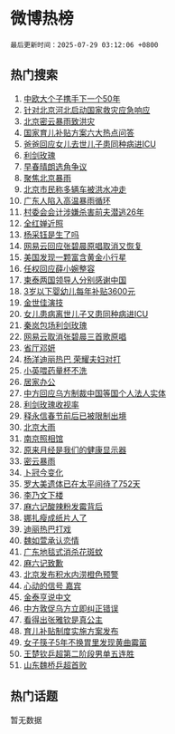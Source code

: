 # 微博热榜

`最后更新时间：2025-07-29 03:12:06 +0800`

## 热门搜索

1. [中欧大个子携手下一个50年](https://m.weibo.cn/search?containerid=100103type%3D1%26t%3D10%26q%3D%23%E4%B8%AD%E6%AC%A7%E5%A4%A7%E4%B8%AA%E5%AD%90%E6%90%BA%E6%89%8B%E4%B8%8B%E4%B8%80%E4%B8%AA50%E5%B9%B4%23&stream_entry_id=51&isnewpage=1&extparam=seat%3D1%26stream_entry_id%3D51%26c_type%3D51%26pos%3D0%26cate%3D10103%26q%3D%2523%25E4%25B8%25AD%25E6%25AC%25A7%25E5%25A4%25A7%25E4%25B8%25AA%25E5%25AD%2590%25E6%2590%25BA%25E6%2589%258B%25E4%25B8%258B%25E4%25B8%2580%25E4%25B8%25AA50%25E5%25B9%25B4%2523%26filter_type%3Drealtimehot%26dgr%3D0%26display_time%3D1753729925%26pre_seqid%3D1753729925423088104738)
1. [针对北京河北启动国家救灾应急响应](https://m.weibo.cn/search?containerid=100103type%3D1%26t%3D10%26q%3D%23%E9%92%88%E5%AF%B9%E5%8C%97%E4%BA%AC%E6%B2%B3%E5%8C%97%E5%90%AF%E5%8A%A8%E5%9B%BD%E5%AE%B6%E6%95%91%E7%81%BE%E5%BA%94%E6%80%A5%E5%93%8D%E5%BA%94%23&stream_entry_id=31&isnewpage=1&extparam=seat%3D1%26stream_entry_id%3D31%26lcate%3D5001%26flag%3D0%26q%3D%2523%25E9%2592%2588%25E5%25AF%25B9%25E5%258C%2597%25E4%25BA%25AC%25E6%25B2%25B3%25E5%258C%2597%25E5%2590%25AF%25E5%258A%25A8%25E5%259B%25BD%25E5%25AE%25B6%25E6%2595%2591%25E7%2581%25BE%25E5%25BA%2594%25E6%2580%25A5%25E5%2593%258D%25E5%25BA%2594%2523%26filter_type%3Drealtimehot%26c_type%3D31%26pos%3D0%26cate%3D5001%26dgr%3D0%26realpos%3D1%26band_rank%3D1%26display_time%3D1753729925%26pre_seqid%3D1753729925423088104738)
1. [北京密云暴雨致洪灾](https://m.weibo.cn/search?containerid=100103type%3D1%26t%3D10%26q%3D%23%E5%8C%97%E4%BA%AC%E5%AF%86%E4%BA%91%E6%9A%B4%E9%9B%A8%E8%87%B4%E6%B4%AA%E7%81%BE%23&stream_entry_id=31&isnewpage=1&extparam=seat%3D1%26stream_entry_id%3D31%26lcate%3D5001%26flag%3D0%26q%3D%2523%25E5%258C%2597%25E4%25BA%25AC%25E5%25AF%2586%25E4%25BA%2591%25E6%259A%25B4%25E9%259B%25A8%25E8%2587%25B4%25E6%25B4%25AA%25E7%2581%25BE%2523%26filter_type%3Drealtimehot%26c_type%3D31%26pos%3D1%26cate%3D5001%26dgr%3D0%26realpos%3D2%26band_rank%3D2%26display_time%3D1753729925%26pre_seqid%3D1753729925423088104738)
1. [国家育儿补贴方案六大热点问答](https://m.weibo.cn/search?containerid=100103type%3D1%26t%3D10%26q%3D%23%E5%9B%BD%E5%AE%B6%E8%82%B2%E5%84%BF%E8%A1%A5%E8%B4%B4%E6%96%B9%E6%A1%88%E5%85%AD%E5%A4%A7%E7%83%AD%E7%82%B9%E9%97%AE%E7%AD%94%23&stream_entry_id=31&isnewpage=1&extparam=seat%3D1%26stream_entry_id%3D31%26lcate%3D5001%26flag%3D0%26q%3D%2523%25E5%259B%25BD%25E5%25AE%25B6%25E8%2582%25B2%25E5%2584%25BF%25E8%25A1%25A5%25E8%25B4%25B4%25E6%2596%25B9%25E6%25A1%2588%25E5%2585%25AD%25E5%25A4%25A7%25E7%2583%25AD%25E7%2582%25B9%25E9%2597%25AE%25E7%25AD%2594%2523%26filter_type%3Drealtimehot%26c_type%3D31%26pos%3D2%26cate%3D5001%26dgr%3D0%26realpos%3D3%26band_rank%3D3%26display_time%3D1753729925%26pre_seqid%3D1753729925423088104738)
1. [爸爸回应女儿去世儿子患同种病进ICU](https://m.weibo.cn/search?containerid=100103type%3D1%26t%3D10%26q%3D%23%E7%88%B8%E7%88%B8%E5%9B%9E%E5%BA%94%E5%A5%B3%E5%84%BF%E5%8E%BB%E4%B8%96%E5%84%BF%E5%AD%90%E6%82%A3%E5%90%8C%E7%A7%8D%E7%97%85%E8%BF%9BICU%23&stream_entry_id=31&isnewpage=1&extparam=seat%3D1%26stream_entry_id%3D31%26lcate%3D5001%26flag%3D1%26q%3D%2523%25E7%2588%25B8%25E7%2588%25B8%25E5%259B%259E%25E5%25BA%2594%25E5%25A5%25B3%25E5%2584%25BF%25E5%258E%25BB%25E4%25B8%2596%25E5%2584%25BF%25E5%25AD%2590%25E6%2582%25A3%25E5%2590%258C%25E7%25A7%258D%25E7%2597%2585%25E8%25BF%259BICU%2523%26filter_type%3Drealtimehot%26c_type%3D31%26pos%3D3%26cate%3D5001%26dgr%3D0%26realpos%3D4%26band_rank%3D4%26display_time%3D1753729925%26pre_seqid%3D1753729925423088104738)
1. [利剑玫瑰](https://m.weibo.cn/search?containerid=100103type%3D1%26t%3D10%26q%3D%E5%88%A9%E5%89%91%E7%8E%AB%E7%91%B0&stream_entry_id=31&isnewpage=1&extparam=seat%3D1%26stream_entry_id%3D31%26lcate%3D5001%26flag%3D16%26q%3D%25E5%2588%25A9%25E5%2589%2591%25E7%258E%25AB%25E7%2591%25B0%26filter_type%3Drealtimehot%26c_type%3D31%26pos%3D4%26cate%3D5001%26dgr%3D0%26realpos%3D5%26band_rank%3D5%26display_time%3D1753729925%26pre_seqid%3D1753729925423088104738)
1. [早春晴朗选角争议](https://m.weibo.cn/search?containerid=100103type%3D1%26t%3D10%26q%3D%E6%97%A9%E6%98%A5%E6%99%B4%E6%9C%97%E9%80%89%E8%A7%92%E4%BA%89%E8%AE%AE&stream_entry_id=31&isnewpage=1&extparam=seat%3D1%26stream_entry_id%3D31%26lcate%3D5001%26flag%3D0%26q%3D%25E6%2597%25A9%25E6%2598%25A5%25E6%2599%25B4%25E6%259C%2597%25E9%2580%2589%25E8%25A7%2592%25E4%25BA%2589%25E8%25AE%25AE%26filter_type%3Drealtimehot%26c_type%3D31%26pos%3D5%26cate%3D5001%26dgr%3D0%26realpos%3D6%26band_rank%3D6%26display_time%3D1753729925%26pre_seqid%3D1753729925423088104738)
1. [聚焦北京暴雨](https://m.weibo.cn/search?containerid=100103type%3D1%26t%3D10%26q%3D%23%E8%81%9A%E7%84%A6%E5%8C%97%E4%BA%AC%E6%9A%B4%E9%9B%A8%23&stream_entry_id=31&isnewpage=1&extparam=seat%3D1%26stream_entry_id%3D31%26lcate%3D5001%26flag%3D0%26q%3D%2523%25E8%2581%259A%25E7%2584%25A6%25E5%258C%2597%25E4%25BA%25AC%25E6%259A%25B4%25E9%259B%25A8%2523%26filter_type%3Drealtimehot%26c_type%3D31%26pos%3D6%26cate%3D5001%26dgr%3D0%26realpos%3D7%26band_rank%3D7%26display_time%3D1753729925%26pre_seqid%3D1753729925423088104738)
1. [北京市民称多辆车被洪水冲走](https://m.weibo.cn/search?containerid=100103type%3D1%26t%3D10%26q%3D%23%E5%8C%97%E4%BA%AC%E5%B8%82%E6%B0%91%E7%A7%B0%E5%A4%9A%E8%BE%86%E8%BD%A6%E8%A2%AB%E6%B4%AA%E6%B0%B4%E5%86%B2%E8%B5%B0%23&stream_entry_id=31&isnewpage=1&extparam=seat%3D1%26stream_entry_id%3D31%26lcate%3D5001%26flag%3D0%26q%3D%2523%25E5%258C%2597%25E4%25BA%25AC%25E5%25B8%2582%25E6%25B0%2591%25E7%25A7%25B0%25E5%25A4%259A%25E8%25BE%2586%25E8%25BD%25A6%25E8%25A2%25AB%25E6%25B4%25AA%25E6%25B0%25B4%25E5%2586%25B2%25E8%25B5%25B0%2523%26filter_type%3Drealtimehot%26c_type%3D31%26pos%3D7%26cate%3D5001%26dgr%3D0%26realpos%3D8%26band_rank%3D8%26display_time%3D1753729925%26pre_seqid%3D1753729925423088104738)
1. [广东人陷入高温暴雨循环](https://m.weibo.cn/search?containerid=100103type%3D1%26t%3D10%26q%3D%23%E5%B9%BF%E4%B8%9C%E4%BA%BA%E9%99%B7%E5%85%A5%E9%AB%98%E6%B8%A9%E6%9A%B4%E9%9B%A8%E5%BE%AA%E7%8E%AF%23&stream_entry_id=31&isnewpage=1&extparam=seat%3D1%26stream_entry_id%3D31%26lcate%3D5001%26flag%3D0%26q%3D%2523%25E5%25B9%25BF%25E4%25B8%259C%25E4%25BA%25BA%25E9%2599%25B7%25E5%2585%25A5%25E9%25AB%2598%25E6%25B8%25A9%25E6%259A%25B4%25E9%259B%25A8%25E5%25BE%25AA%25E7%258E%25AF%2523%26filter_type%3Drealtimehot%26c_type%3D31%26pos%3D8%26cate%3D5001%26dgr%3D0%26realpos%3D9%26band_rank%3D9%26display_time%3D1753729925%26pre_seqid%3D1753729925423088104738)
1. [村委会会计涉嫌杀害前夫潜逃26年](https://m.weibo.cn/search?containerid=100103type%3D1%26t%3D10%26q%3D%23%E6%9D%91%E5%A7%94%E4%BC%9A%E4%BC%9A%E8%AE%A1%E6%B6%89%E5%AB%8C%E6%9D%80%E5%AE%B3%E5%89%8D%E5%A4%AB%E6%BD%9C%E9%80%8326%E5%B9%B4%23&stream_entry_id=31&isnewpage=1&extparam=seat%3D1%26stream_entry_id%3D31%26lcate%3D5001%26flag%3D1%26q%3D%2523%25E6%259D%2591%25E5%25A7%2594%25E4%25BC%259A%25E4%25BC%259A%25E8%25AE%25A1%25E6%25B6%2589%25E5%25AB%258C%25E6%259D%2580%25E5%25AE%25B3%25E5%2589%258D%25E5%25A4%25AB%25E6%25BD%259C%25E9%2580%258326%25E5%25B9%25B4%2523%26filter_type%3Drealtimehot%26c_type%3D31%26pos%3D9%26cate%3D5001%26dgr%3D0%26realpos%3D10%26band_rank%3D10%26display_time%3D1753729925%26pre_seqid%3D1753729925423088104738)
1. [全红婵近照](https://m.weibo.cn/search?containerid=100103type%3D1%26t%3D10%26q%3D%23%E5%85%A8%E7%BA%A2%E5%A9%B5%E8%BF%91%E7%85%A7%23&stream_entry_id=31&isnewpage=1&extparam=seat%3D1%26stream_entry_id%3D31%26lcate%3D5001%26flag%3D2%26q%3D%2523%25E5%2585%25A8%25E7%25BA%25A2%25E5%25A9%25B5%25E8%25BF%2591%25E7%2585%25A7%2523%26filter_type%3Drealtimehot%26c_type%3D31%26pos%3D10%26cate%3D5001%26dgr%3D0%26realpos%3D11%26band_rank%3D11%26display_time%3D1753729925%26pre_seqid%3D1753729925423088104738)
1. [杨采钰是生了吗](https://m.weibo.cn/search?containerid=100103type%3D1%26t%3D10%26q%3D%E6%9D%A8%E9%87%87%E9%92%B0%E6%98%AF%E7%94%9F%E4%BA%86%E5%90%97&stream_entry_id=31&isnewpage=1&extparam=seat%3D1%26stream_entry_id%3D31%26lcate%3D5001%26flag%3D2%26q%3D%25E6%259D%25A8%25E9%2587%2587%25E9%2592%25B0%25E6%2598%25AF%25E7%2594%259F%25E4%25BA%2586%25E5%2590%2597%26filter_type%3Drealtimehot%26c_type%3D31%26pos%3D11%26cate%3D5001%26dgr%3D0%26realpos%3D12%26band_rank%3D12%26display_time%3D1753729925%26pre_seqid%3D1753729925423088104738)
1. [网易云回应张碧晨原唱取消又恢复](https://m.weibo.cn/search?containerid=100103type%3D1%26t%3D10%26q%3D%23%E7%BD%91%E6%98%93%E4%BA%91%E5%9B%9E%E5%BA%94%E5%BC%A0%E7%A2%A7%E6%99%A8%E5%8E%9F%E5%94%B1%E5%8F%96%E6%B6%88%E5%8F%88%E6%81%A2%E5%A4%8D%23&stream_entry_id=31&isnewpage=1&extparam=seat%3D1%26stream_entry_id%3D31%26lcate%3D5001%26flag%3D2%26q%3D%2523%25E7%25BD%2591%25E6%2598%2593%25E4%25BA%2591%25E5%259B%259E%25E5%25BA%2594%25E5%25BC%25A0%25E7%25A2%25A7%25E6%2599%25A8%25E5%258E%259F%25E5%2594%25B1%25E5%258F%2596%25E6%25B6%2588%25E5%258F%2588%25E6%2581%25A2%25E5%25A4%258D%2523%26filter_type%3Drealtimehot%26c_type%3D31%26pos%3D12%26cate%3D5001%26dgr%3D0%26realpos%3D13%26band_rank%3D13%26display_time%3D1753729925%26pre_seqid%3D1753729925423088104738)
1. [美国发现一颗富含黄金小行星](https://m.weibo.cn/search?containerid=100103type%3D1%26t%3D10%26q%3D%23%E7%BE%8E%E5%9B%BD%E5%8F%91%E7%8E%B0%E4%B8%80%E9%A2%97%E5%AF%8C%E5%90%AB%E9%BB%84%E9%87%91%E5%B0%8F%E8%A1%8C%E6%98%9F%23&stream_entry_id=31&isnewpage=1&extparam=seat%3D1%26stream_entry_id%3D31%26lcate%3D5001%26flag%3D0%26q%3D%2523%25E7%25BE%258E%25E5%259B%25BD%25E5%258F%2591%25E7%258E%25B0%25E4%25B8%2580%25E9%25A2%2597%25E5%25AF%258C%25E5%2590%25AB%25E9%25BB%2584%25E9%2587%2591%25E5%25B0%258F%25E8%25A1%258C%25E6%2598%259F%2523%26filter_type%3Drealtimehot%26c_type%3D31%26pos%3D13%26cate%3D5001%26dgr%3D0%26realpos%3D14%26band_rank%3D14%26display_time%3D1753729925%26pre_seqid%3D1753729925423088104738)
1. [任权回应薛小婉整容](https://m.weibo.cn/search?containerid=100103type%3D1%26t%3D10%26q%3D%23%E4%BB%BB%E6%9D%83%E5%9B%9E%E5%BA%94%E8%96%9B%E5%B0%8F%E5%A9%89%E6%95%B4%E5%AE%B9%23&stream_entry_id=31&isnewpage=1&extparam=seat%3D1%26stream_entry_id%3D31%26lcate%3D5001%26flag%3D2%26q%3D%2523%25E4%25BB%25BB%25E6%259D%2583%25E5%259B%259E%25E5%25BA%2594%25E8%2596%259B%25E5%25B0%258F%25E5%25A9%2589%25E6%2595%25B4%25E5%25AE%25B9%2523%26filter_type%3Drealtimehot%26c_type%3D31%26pos%3D14%26cate%3D5001%26dgr%3D0%26realpos%3D15%26band_rank%3D15%26display_time%3D1753729925%26pre_seqid%3D1753729925423088104738)
1. [柬泰两国领导人分别感谢中国](https://m.weibo.cn/search?containerid=100103type%3D1%26t%3D10%26q%3D%23%E6%9F%AC%E6%B3%B0%E4%B8%A4%E5%9B%BD%E9%A2%86%E5%AF%BC%E4%BA%BA%E5%88%86%E5%88%AB%E6%84%9F%E8%B0%A2%E4%B8%AD%E5%9B%BD%23&stream_entry_id=31&isnewpage=1&extparam=seat%3D1%26stream_entry_id%3D31%26lcate%3D5001%26flag%3D0%26q%3D%2523%25E6%259F%25AC%25E6%25B3%25B0%25E4%25B8%25A4%25E5%259B%25BD%25E9%25A2%2586%25E5%25AF%25BC%25E4%25BA%25BA%25E5%2588%2586%25E5%2588%25AB%25E6%2584%259F%25E8%25B0%25A2%25E4%25B8%25AD%25E5%259B%25BD%2523%26filter_type%3Drealtimehot%26c_type%3D31%26pos%3D15%26cate%3D5001%26dgr%3D0%26realpos%3D16%26band_rank%3D16%26display_time%3D1753729925%26pre_seqid%3D1753729925423088104738)
1. [3岁以下婴幼儿每年补贴3600元](https://m.weibo.cn/search?containerid=100103type%3D1%26t%3D10%26q%3D%233%E5%B2%81%E4%BB%A5%E4%B8%8B%E5%A9%B4%E5%B9%BC%E5%84%BF%E6%AF%8F%E5%B9%B4%E8%A1%A5%E8%B4%B43600%E5%85%83%23&stream_entry_id=31&isnewpage=1&extparam=seat%3D1%26stream_entry_id%3D31%26lcate%3D5001%26flag%3D0%26q%3D%25233%25E5%25B2%2581%25E4%25BB%25A5%25E4%25B8%258B%25E5%25A9%25B4%25E5%25B9%25BC%25E5%2584%25BF%25E6%25AF%258F%25E5%25B9%25B4%25E8%25A1%25A5%25E8%25B4%25B43600%25E5%2585%2583%2523%26filter_type%3Drealtimehot%26c_type%3D31%26pos%3D16%26cate%3D5001%26dgr%3D0%26realpos%3D17%26band_rank%3D17%26display_time%3D1753729925%26pre_seqid%3D1753729925423088104738)
1. [金世佳演技](https://m.weibo.cn/search?containerid=100103type%3D1%26t%3D10%26q%3D%23%E9%87%91%E4%B8%96%E4%BD%B3%E6%BC%94%E6%8A%80%23&stream_entry_id=31&isnewpage=1&extparam=seat%3D1%26stream_entry_id%3D31%26lcate%3D5001%26flag%3D0%26q%3D%2523%25E9%2587%2591%25E4%25B8%2596%25E4%25BD%25B3%25E6%25BC%2594%25E6%258A%2580%2523%26filter_type%3Drealtimehot%26c_type%3D31%26pos%3D17%26cate%3D5001%26dgr%3D0%26realpos%3D18%26band_rank%3D18%26display_time%3D1753729925%26pre_seqid%3D1753729925423088104738)
1. [女儿患病离世儿子又患同种病进ICU](https://m.weibo.cn/search?containerid=100103type%3D1%26t%3D10%26q%3D%23%E5%A5%B3%E5%84%BF%E6%82%A3%E7%97%85%E7%A6%BB%E4%B8%96%E5%84%BF%E5%AD%90%E5%8F%88%E6%82%A3%E5%90%8C%E7%A7%8D%E7%97%85%E8%BF%9BICU%23&stream_entry_id=31&isnewpage=1&extparam=seat%3D1%26stream_entry_id%3D31%26lcate%3D5001%26flag%3D0%26q%3D%2523%25E5%25A5%25B3%25E5%2584%25BF%25E6%2582%25A3%25E7%2597%2585%25E7%25A6%25BB%25E4%25B8%2596%25E5%2584%25BF%25E5%25AD%2590%25E5%258F%2588%25E6%2582%25A3%25E5%2590%258C%25E7%25A7%258D%25E7%2597%2585%25E8%25BF%259BICU%2523%26filter_type%3Drealtimehot%26c_type%3D31%26pos%3D18%26cate%3D5001%26dgr%3D0%26realpos%3D19%26band_rank%3D19%26display_time%3D1753729925%26pre_seqid%3D1753729925423088104738)
1. [秦岚包场利剑玫瑰](https://m.weibo.cn/search?containerid=100103type%3D1%26t%3D10%26q%3D%23%E7%A7%A6%E5%B2%9A%E5%8C%85%E5%9C%BA%E5%88%A9%E5%89%91%E7%8E%AB%E7%91%B0%23&stream_entry_id=31&isnewpage=1&extparam=seat%3D1%26stream_entry_id%3D31%26lcate%3D5001%26flag%3D0%26q%3D%2523%25E7%25A7%25A6%25E5%25B2%259A%25E5%258C%2585%25E5%259C%25BA%25E5%2588%25A9%25E5%2589%2591%25E7%258E%25AB%25E7%2591%25B0%2523%26filter_type%3Drealtimehot%26c_type%3D31%26pos%3D19%26cate%3D5001%26dgr%3D0%26realpos%3D20%26band_rank%3D20%26display_time%3D1753729925%26pre_seqid%3D1753729925423088104738)
1. [网易云取消张碧晨三首歌原唱](https://m.weibo.cn/search?containerid=100103type%3D1%26t%3D10%26q%3D%23%E7%BD%91%E6%98%93%E4%BA%91%E5%8F%96%E6%B6%88%E5%BC%A0%E7%A2%A7%E6%99%A8%E4%B8%89%E9%A6%96%E6%AD%8C%E5%8E%9F%E5%94%B1%23&stream_entry_id=31&isnewpage=1&extparam=seat%3D1%26stream_entry_id%3D31%26lcate%3D5001%26flag%3D2%26q%3D%2523%25E7%25BD%2591%25E6%2598%2593%25E4%25BA%2591%25E5%258F%2596%25E6%25B6%2588%25E5%25BC%25A0%25E7%25A2%25A7%25E6%2599%25A8%25E4%25B8%2589%25E9%25A6%2596%25E6%25AD%258C%25E5%258E%259F%25E5%2594%25B1%2523%26filter_type%3Drealtimehot%26c_type%3D31%26pos%3D20%26cate%3D5001%26dgr%3D0%26realpos%3D21%26band_rank%3D21%26display_time%3D1753729925%26pre_seqid%3D1753729925423088104738)
1. [省厅邓妍](https://m.weibo.cn/search?containerid=100103type%3D1%26t%3D10%26q%3D%23%E7%9C%81%E5%8E%85%E9%82%93%E5%A6%8D%23&stream_entry_id=31&isnewpage=1&extparam=seat%3D1%26stream_entry_id%3D31%26lcate%3D5001%26flag%3D0%26q%3D%2523%25E7%259C%2581%25E5%258E%2585%25E9%2582%2593%25E5%25A6%258D%2523%26filter_type%3Drealtimehot%26c_type%3D31%26pos%3D21%26cate%3D5001%26dgr%3D0%26realpos%3D22%26band_rank%3D22%26display_time%3D1753729925%26pre_seqid%3D1753729925423088104738)
1. [杨洋迪丽热巴 荣耀夫妇对打](https://m.weibo.cn/search?containerid=100103type%3D1%26t%3D10%26q%3D%E6%9D%A8%E6%B4%8B%E8%BF%AA%E4%B8%BD%E7%83%AD%E5%B7%B4+%E8%8D%A3%E8%80%80%E5%A4%AB%E5%A6%87%E5%AF%B9%E6%89%93&stream_entry_id=31&isnewpage=1&extparam=seat%3D1%26stream_entry_id%3D31%26lcate%3D5001%26flag%3D0%26q%3D%25E6%259D%25A8%25E6%25B4%258B%25E8%25BF%25AA%25E4%25B8%25BD%25E7%2583%25AD%25E5%25B7%25B4%2520%25E8%258D%25A3%25E8%2580%2580%25E5%25A4%25AB%25E5%25A6%2587%25E5%25AF%25B9%25E6%2589%2593%26filter_type%3Drealtimehot%26c_type%3D31%26pos%3D22%26cate%3D5001%26dgr%3D0%26realpos%3D23%26band_rank%3D23%26display_time%3D1753729925%26pre_seqid%3D1753729925423088104738)
1. [小英喂药量杯不洗](https://m.weibo.cn/search?containerid=100103type%3D1%26t%3D10%26q%3D%23%E5%B0%8F%E8%8B%B1%E5%96%82%E8%8D%AF%E9%87%8F%E6%9D%AF%E4%B8%8D%E6%B4%97%23&stream_entry_id=31&isnewpage=1&extparam=seat%3D1%26stream_entry_id%3D31%26lcate%3D5001%26flag%3D0%26q%3D%2523%25E5%25B0%258F%25E8%258B%25B1%25E5%2596%2582%25E8%258D%25AF%25E9%2587%258F%25E6%259D%25AF%25E4%25B8%258D%25E6%25B4%2597%2523%26filter_type%3Drealtimehot%26c_type%3D31%26pos%3D23%26cate%3D5001%26dgr%3D0%26realpos%3D24%26band_rank%3D24%26display_time%3D1753729925%26pre_seqid%3D1753729925423088104738)
1. [居家办公](https://m.weibo.cn/search?containerid=100103type%3D1%26t%3D10%26q%3D%23%E5%B1%85%E5%AE%B6%E5%8A%9E%E5%85%AC%23&stream_entry_id=31&isnewpage=1&extparam=seat%3D1%26stream_entry_id%3D31%26lcate%3D5001%26flag%3D0%26q%3D%2523%25E5%25B1%2585%25E5%25AE%25B6%25E5%258A%259E%25E5%2585%25AC%2523%26filter_type%3Drealtimehot%26c_type%3D31%26pos%3D24%26cate%3D5001%26dgr%3D0%26realpos%3D25%26band_rank%3D25%26display_time%3D1753729925%26pre_seqid%3D1753729925423088104738)
1. [中方回应乌方制裁中国等国个人法人实体](https://m.weibo.cn/search?containerid=100103type%3D1%26t%3D10%26q%3D%23%E4%B8%AD%E6%96%B9%E5%9B%9E%E5%BA%94%E4%B9%8C%E6%96%B9%E5%88%B6%E8%A3%81%E4%B8%AD%E5%9B%BD%E7%AD%89%E5%9B%BD%E4%B8%AA%E4%BA%BA%E6%B3%95%E4%BA%BA%E5%AE%9E%E4%BD%93%23&stream_entry_id=31&isnewpage=1&extparam=seat%3D1%26stream_entry_id%3D31%26lcate%3D5001%26flag%3D1%26q%3D%2523%25E4%25B8%25AD%25E6%2596%25B9%25E5%259B%259E%25E5%25BA%2594%25E4%25B9%258C%25E6%2596%25B9%25E5%2588%25B6%25E8%25A3%2581%25E4%25B8%25AD%25E5%259B%25BD%25E7%25AD%2589%25E5%259B%25BD%25E4%25B8%25AA%25E4%25BA%25BA%25E6%25B3%2595%25E4%25BA%25BA%25E5%25AE%259E%25E4%25BD%2593%2523%26filter_type%3Drealtimehot%26c_type%3D31%26pos%3D25%26cate%3D5001%26dgr%3D0%26realpos%3D26%26band_rank%3D26%26display_time%3D1753729925%26pre_seqid%3D1753729925423088104738)
1. [利剑玫瑰收视率](https://m.weibo.cn/search?containerid=100103type%3D1%26t%3D10%26q%3D%23%E5%88%A9%E5%89%91%E7%8E%AB%E7%91%B0%E6%94%B6%E8%A7%86%E7%8E%87%23&stream_entry_id=31&isnewpage=1&extparam=seat%3D1%26stream_entry_id%3D31%26lcate%3D5001%26flag%3D0%26q%3D%2523%25E5%2588%25A9%25E5%2589%2591%25E7%258E%25AB%25E7%2591%25B0%25E6%2594%25B6%25E8%25A7%2586%25E7%258E%2587%2523%26filter_type%3Drealtimehot%26c_type%3D31%26pos%3D26%26cate%3D5001%26dgr%3D0%26realpos%3D27%26band_rank%3D27%26display_time%3D1753729925%26pre_seqid%3D1753729925423088104738)
1. [释永信春节前后已被限制出境](https://m.weibo.cn/search?containerid=100103type%3D1%26t%3D10%26q%3D%23%E9%87%8A%E6%B0%B8%E4%BF%A1%E6%98%A5%E8%8A%82%E5%89%8D%E5%90%8E%E5%B7%B2%E8%A2%AB%E9%99%90%E5%88%B6%E5%87%BA%E5%A2%83%23&stream_entry_id=31&isnewpage=1&extparam=seat%3D1%26stream_entry_id%3D31%26lcate%3D5001%26flag%3D0%26q%3D%2523%25E9%2587%258A%25E6%25B0%25B8%25E4%25BF%25A1%25E6%2598%25A5%25E8%258A%2582%25E5%2589%258D%25E5%2590%258E%25E5%25B7%25B2%25E8%25A2%25AB%25E9%2599%2590%25E5%2588%25B6%25E5%2587%25BA%25E5%25A2%2583%2523%26filter_type%3Drealtimehot%26c_type%3D31%26pos%3D27%26cate%3D5001%26dgr%3D0%26realpos%3D28%26band_rank%3D28%26display_time%3D1753729925%26pre_seqid%3D1753729925423088104738)
1. [北京大雨](https://m.weibo.cn/search?containerid=100103type%3D1%26t%3D10%26q%3D%E5%8C%97%E4%BA%AC%E5%A4%A7%E9%9B%A8&stream_entry_id=31&isnewpage=1&extparam=seat%3D1%26stream_entry_id%3D31%26lcate%3D5001%26flag%3D0%26q%3D%25E5%258C%2597%25E4%25BA%25AC%25E5%25A4%25A7%25E9%259B%25A8%26filter_type%3Drealtimehot%26c_type%3D31%26pos%3D28%26cate%3D5001%26dgr%3D0%26realpos%3D29%26band_rank%3D29%26display_time%3D1753729925%26pre_seqid%3D1753729925423088104738)
1. [南京照相馆](https://m.weibo.cn/search?containerid=100103type%3D1%26t%3D10%26q%3D%E5%8D%97%E4%BA%AC%E7%85%A7%E7%9B%B8%E9%A6%86&stream_entry_id=31&isnewpage=1&extparam=seat%3D1%26stream_entry_id%3D31%26lcate%3D5001%26flag%3D0%26q%3D%25E5%258D%2597%25E4%25BA%25AC%25E7%2585%25A7%25E7%259B%25B8%25E9%25A6%2586%26filter_type%3Drealtimehot%26c_type%3D31%26pos%3D29%26cate%3D5001%26dgr%3D0%26realpos%3D30%26band_rank%3D30%26display_time%3D1753729925%26pre_seqid%3D1753729925423088104738)
1. [原来月经是我们的健康显示器](https://m.weibo.cn/search?containerid=100103type%3D1%26t%3D10%26q%3D%E5%8E%9F%E6%9D%A5%E6%9C%88%E7%BB%8F%E6%98%AF%E6%88%91%E4%BB%AC%E7%9A%84%E5%81%A5%E5%BA%B7%E6%98%BE%E7%A4%BA%E5%99%A8&stream_entry_id=31&isnewpage=1&extparam=seat%3D1%26stream_entry_id%3D31%26lcate%3D5001%26flag%3D0%26q%3D%25E5%258E%259F%25E6%259D%25A5%25E6%259C%2588%25E7%25BB%258F%25E6%2598%25AF%25E6%2588%2591%25E4%25BB%25AC%25E7%259A%2584%25E5%2581%25A5%25E5%25BA%25B7%25E6%2598%25BE%25E7%25A4%25BA%25E5%2599%25A8%26filter_type%3Drealtimehot%26c_type%3D31%26pos%3D30%26cate%3D5001%26dgr%3D0%26realpos%3D31%26band_rank%3D31%26display_time%3D1753729925%26pre_seqid%3D1753729925423088104738)
1. [密云暴雨](https://m.weibo.cn/search?containerid=100103type%3D1%26t%3D10%26q%3D%E5%AF%86%E4%BA%91%E6%9A%B4%E9%9B%A8&stream_entry_id=31&isnewpage=1&extparam=seat%3D1%26stream_entry_id%3D31%26lcate%3D5001%26flag%3D0%26q%3D%25E5%25AF%2586%25E4%25BA%2591%25E6%259A%25B4%25E9%259B%25A8%26filter_type%3Drealtimehot%26c_type%3D31%26pos%3D31%26cate%3D5001%26dgr%3D0%26realpos%3D32%26band_rank%3D32%26display_time%3D1753729925%26pre_seqid%3D1753729925423088104738)
1. [卜冠今变化](https://m.weibo.cn/search?containerid=100103type%3D1%26t%3D10%26q%3D%E5%8D%9C%E5%86%A0%E4%BB%8A%E5%8F%98%E5%8C%96&stream_entry_id=31&isnewpage=1&extparam=seat%3D1%26stream_entry_id%3D31%26lcate%3D5001%26flag%3D0%26q%3D%25E5%258D%259C%25E5%2586%25A0%25E4%25BB%258A%25E5%258F%2598%25E5%258C%2596%26filter_type%3Drealtimehot%26c_type%3D31%26pos%3D32%26cate%3D5001%26dgr%3D0%26realpos%3D33%26band_rank%3D33%26display_time%3D1753729925%26pre_seqid%3D1753729925423088104738)
1. [罗大美遗体已在太平间待了752天](https://m.weibo.cn/search?containerid=100103type%3D1%26t%3D10%26q%3D%23%E7%BD%97%E5%A4%A7%E7%BE%8E%E9%81%97%E4%BD%93%E5%B7%B2%E5%9C%A8%E5%A4%AA%E5%B9%B3%E9%97%B4%E5%BE%85%E4%BA%86752%E5%A4%A9%23&stream_entry_id=31&isnewpage=1&extparam=seat%3D1%26stream_entry_id%3D31%26lcate%3D5001%26flag%3D0%26q%3D%2523%25E7%25BD%2597%25E5%25A4%25A7%25E7%25BE%258E%25E9%2581%2597%25E4%25BD%2593%25E5%25B7%25B2%25E5%259C%25A8%25E5%25A4%25AA%25E5%25B9%25B3%25E9%2597%25B4%25E5%25BE%2585%25E4%25BA%2586752%25E5%25A4%25A9%2523%26filter_type%3Drealtimehot%26c_type%3D31%26pos%3D33%26cate%3D5001%26dgr%3D0%26realpos%3D34%26band_rank%3D34%26display_time%3D1753729925%26pre_seqid%3D1753729925423088104738)
1. [李乃文下楼](https://m.weibo.cn/search?containerid=100103type%3D1%26t%3D10%26q%3D%E6%9D%8E%E4%B9%83%E6%96%87%E4%B8%8B%E6%A5%BC&stream_entry_id=31&isnewpage=1&extparam=seat%3D1%26stream_entry_id%3D31%26lcate%3D5001%26flag%3D0%26q%3D%25E6%259D%258E%25E4%25B9%2583%25E6%2596%2587%25E4%25B8%258B%25E6%25A5%25BC%26filter_type%3Drealtimehot%26c_type%3D31%26pos%3D34%26cate%3D5001%26dgr%3D0%26realpos%3D35%26band_rank%3D35%26display_time%3D1753729925%26pre_seqid%3D1753729925423088104738)
1. [麻六记酸辣粉发霉背后](https://m.weibo.cn/search?containerid=100103type%3D1%26t%3D10%26q%3D%23%E9%BA%BB%E5%85%AD%E8%AE%B0%E9%85%B8%E8%BE%A3%E7%B2%89%E5%8F%91%E9%9C%89%E8%83%8C%E5%90%8E%23&stream_entry_id=31&isnewpage=1&extparam=seat%3D1%26stream_entry_id%3D31%26lcate%3D5001%26flag%3D0%26q%3D%2523%25E9%25BA%25BB%25E5%2585%25AD%25E8%25AE%25B0%25E9%2585%25B8%25E8%25BE%25A3%25E7%25B2%2589%25E5%258F%2591%25E9%259C%2589%25E8%2583%258C%25E5%2590%258E%2523%26filter_type%3Drealtimehot%26c_type%3D31%26pos%3D35%26cate%3D5001%26dgr%3D0%26realpos%3D36%26band_rank%3D36%26display_time%3D1753729925%26pre_seqid%3D1753729925423088104738)
1. [娜扎瘦成纸片人了](https://m.weibo.cn/search?containerid=100103type%3D1%26t%3D10%26q%3D%E5%A8%9C%E6%89%8E%E7%98%A6%E6%88%90%E7%BA%B8%E7%89%87%E4%BA%BA%E4%BA%86&stream_entry_id=31&isnewpage=1&extparam=seat%3D1%26stream_entry_id%3D31%26lcate%3D5001%26flag%3D0%26q%3D%25E5%25A8%259C%25E6%2589%258E%25E7%2598%25A6%25E6%2588%2590%25E7%25BA%25B8%25E7%2589%2587%25E4%25BA%25BA%25E4%25BA%2586%26filter_type%3Drealtimehot%26c_type%3D31%26pos%3D36%26cate%3D5001%26dgr%3D0%26realpos%3D37%26band_rank%3D37%26display_time%3D1753729925%26pre_seqid%3D1753729925423088104738)
1. [迪丽热巴打戏](https://m.weibo.cn/search?containerid=100103type%3D1%26t%3D10%26q%3D%E8%BF%AA%E4%B8%BD%E7%83%AD%E5%B7%B4%E6%89%93%E6%88%8F&stream_entry_id=31&isnewpage=1&extparam=seat%3D1%26stream_entry_id%3D31%26lcate%3D5001%26flag%3D0%26q%3D%25E8%25BF%25AA%25E4%25B8%25BD%25E7%2583%25AD%25E5%25B7%25B4%25E6%2589%2593%25E6%2588%258F%26filter_type%3Drealtimehot%26c_type%3D31%26pos%3D37%26cate%3D5001%26dgr%3D0%26realpos%3D38%26band_rank%3D38%26display_time%3D1753729925%26pre_seqid%3D1753729925423088104738)
1. [魏如萱承认恋情](https://m.weibo.cn/search?containerid=100103type%3D1%26t%3D10%26q%3D%23%E9%AD%8F%E5%A6%82%E8%90%B1%E6%89%BF%E8%AE%A4%E6%81%8B%E6%83%85%23&stream_entry_id=31&isnewpage=1&extparam=seat%3D1%26stream_entry_id%3D31%26lcate%3D5001%26flag%3D0%26q%3D%2523%25E9%25AD%258F%25E5%25A6%2582%25E8%2590%25B1%25E6%2589%25BF%25E8%25AE%25A4%25E6%2581%258B%25E6%2583%2585%2523%26filter_type%3Drealtimehot%26c_type%3D31%26pos%3D38%26cate%3D5001%26dgr%3D0%26realpos%3D39%26band_rank%3D39%26display_time%3D1753729925%26pre_seqid%3D1753729925423088104738)
1. [广东地毯式消杀花斑蚊](https://m.weibo.cn/search?containerid=100103type%3D1%26t%3D10%26q%3D%23%E5%B9%BF%E4%B8%9C%E5%9C%B0%E6%AF%AF%E5%BC%8F%E6%B6%88%E6%9D%80%E8%8A%B1%E6%96%91%E8%9A%8A%23&stream_entry_id=31&isnewpage=1&extparam=seat%3D1%26stream_entry_id%3D31%26lcate%3D5001%26flag%3D0%26q%3D%2523%25E5%25B9%25BF%25E4%25B8%259C%25E5%259C%25B0%25E6%25AF%25AF%25E5%25BC%258F%25E6%25B6%2588%25E6%259D%2580%25E8%258A%25B1%25E6%2596%2591%25E8%259A%258A%2523%26filter_type%3Drealtimehot%26c_type%3D31%26pos%3D39%26cate%3D5001%26dgr%3D0%26realpos%3D40%26band_rank%3D40%26display_time%3D1753729925%26pre_seqid%3D1753729925423088104738)
1. [麻六记致歉](https://m.weibo.cn/search?containerid=100103type%3D1%26t%3D10%26q%3D%23%E9%BA%BB%E5%85%AD%E8%AE%B0%E8%87%B4%E6%AD%89%23&stream_entry_id=31&isnewpage=1&extparam=seat%3D1%26stream_entry_id%3D31%26lcate%3D5001%26flag%3D0%26q%3D%2523%25E9%25BA%25BB%25E5%2585%25AD%25E8%25AE%25B0%25E8%2587%25B4%25E6%25AD%2589%2523%26filter_type%3Drealtimehot%26c_type%3D31%26pos%3D40%26cate%3D5001%26dgr%3D0%26realpos%3D41%26band_rank%3D41%26display_time%3D1753729925%26pre_seqid%3D1753729925423088104738)
1. [北京发布积水内涝橙色预警](https://m.weibo.cn/search?containerid=100103type%3D1%26t%3D10%26q%3D%23%E5%8C%97%E4%BA%AC%E5%8F%91%E5%B8%83%E7%A7%AF%E6%B0%B4%E5%86%85%E6%B6%9D%E6%A9%99%E8%89%B2%E9%A2%84%E8%AD%A6%23&stream_entry_id=31&isnewpage=1&extparam=seat%3D1%26stream_entry_id%3D31%26lcate%3D5001%26flag%3D0%26q%3D%2523%25E5%258C%2597%25E4%25BA%25AC%25E5%258F%2591%25E5%25B8%2583%25E7%25A7%25AF%25E6%25B0%25B4%25E5%2586%2585%25E6%25B6%259D%25E6%25A9%2599%25E8%2589%25B2%25E9%25A2%2584%25E8%25AD%25A6%2523%26filter_type%3Drealtimehot%26c_type%3D31%26pos%3D41%26cate%3D5001%26dgr%3D0%26realpos%3D42%26band_rank%3D42%26display_time%3D1753729925%26pre_seqid%3D1753729925423088104738)
1. [心动的信号 嘉宾](https://m.weibo.cn/search?containerid=100103type%3D1%26t%3D10%26q%3D%E5%BF%83%E5%8A%A8%E7%9A%84%E4%BF%A1%E5%8F%B7+%E5%98%89%E5%AE%BE&stream_entry_id=31&isnewpage=1&extparam=seat%3D1%26stream_entry_id%3D31%26lcate%3D5001%26flag%3D0%26q%3D%25E5%25BF%2583%25E5%258A%25A8%25E7%259A%2584%25E4%25BF%25A1%25E5%258F%25B7%2520%25E5%2598%2589%25E5%25AE%25BE%26filter_type%3Drealtimehot%26c_type%3D31%26pos%3D42%26cate%3D5001%26dgr%3D0%26realpos%3D43%26band_rank%3D43%26display_time%3D1753729925%26pre_seqid%3D1753729925423088104738)
1. [金泰亨说中文](https://m.weibo.cn/search?containerid=100103type%3D1%26t%3D10%26q%3D%23%E9%87%91%E6%B3%B0%E4%BA%A8%E8%AF%B4%E4%B8%AD%E6%96%87%23&stream_entry_id=31&isnewpage=1&extparam=seat%3D1%26stream_entry_id%3D31%26lcate%3D5001%26flag%3D0%26q%3D%2523%25E9%2587%2591%25E6%25B3%25B0%25E4%25BA%25A8%25E8%25AF%25B4%25E4%25B8%25AD%25E6%2596%2587%2523%26filter_type%3Drealtimehot%26c_type%3D31%26pos%3D43%26cate%3D5001%26dgr%3D0%26realpos%3D44%26band_rank%3D44%26display_time%3D1753729925%26pre_seqid%3D1753729925423088104738)
1. [中方敦促乌方立即纠正错误](https://m.weibo.cn/search?containerid=100103type%3D1%26t%3D10%26q%3D%23%E4%B8%AD%E6%96%B9%E6%95%A6%E4%BF%83%E4%B9%8C%E6%96%B9%E7%AB%8B%E5%8D%B3%E7%BA%A0%E6%AD%A3%E9%94%99%E8%AF%AF%23&stream_entry_id=31&isnewpage=1&extparam=seat%3D1%26stream_entry_id%3D31%26lcate%3D5001%26flag%3D0%26q%3D%2523%25E4%25B8%25AD%25E6%2596%25B9%25E6%2595%25A6%25E4%25BF%2583%25E4%25B9%258C%25E6%2596%25B9%25E7%25AB%258B%25E5%258D%25B3%25E7%25BA%25A0%25E6%25AD%25A3%25E9%2594%2599%25E8%25AF%25AF%2523%26filter_type%3Drealtimehot%26c_type%3D31%26pos%3D44%26cate%3D5001%26dgr%3D0%26realpos%3D45%26band_rank%3D45%26display_time%3D1753729925%26pre_seqid%3D1753729925423088104738)
1. [看得出张雅钦是真公主](https://m.weibo.cn/search?containerid=100103type%3D1%26t%3D10%26q%3D%23%E7%9C%8B%E5%BE%97%E5%87%BA%E5%BC%A0%E9%9B%85%E9%92%A6%E6%98%AF%E7%9C%9F%E5%85%AC%E4%B8%BB%23&stream_entry_id=31&isnewpage=1&extparam=seat%3D1%26stream_entry_id%3D31%26lcate%3D5001%26flag%3D0%26q%3D%2523%25E7%259C%258B%25E5%25BE%2597%25E5%2587%25BA%25E5%25BC%25A0%25E9%259B%2585%25E9%2592%25A6%25E6%2598%25AF%25E7%259C%259F%25E5%2585%25AC%25E4%25B8%25BB%2523%26filter_type%3Drealtimehot%26c_type%3D31%26pos%3D45%26cate%3D5001%26dgr%3D0%26realpos%3D46%26band_rank%3D46%26display_time%3D1753729925%26pre_seqid%3D1753729925423088104738)
1. [育儿补贴制度实施方案发布](https://m.weibo.cn/search?containerid=100103type%3D1%26t%3D10%26q%3D%23%E8%82%B2%E5%84%BF%E8%A1%A5%E8%B4%B4%E5%88%B6%E5%BA%A6%E5%AE%9E%E6%96%BD%E6%96%B9%E6%A1%88%E5%8F%91%E5%B8%83%23&stream_entry_id=31&isnewpage=1&extparam=seat%3D1%26stream_entry_id%3D31%26lcate%3D5001%26flag%3D0%26q%3D%2523%25E8%2582%25B2%25E5%2584%25BF%25E8%25A1%25A5%25E8%25B4%25B4%25E5%2588%25B6%25E5%25BA%25A6%25E5%25AE%259E%25E6%2596%25BD%25E6%2596%25B9%25E6%25A1%2588%25E5%258F%2591%25E5%25B8%2583%2523%26filter_type%3Drealtimehot%26c_type%3D31%26pos%3D46%26cate%3D5001%26dgr%3D0%26realpos%3D47%26band_rank%3D47%26display_time%3D1753729925%26pre_seqid%3D1753729925423088104738)
1. [女子筷子5年不换胃里发现黄曲霉菌](https://m.weibo.cn/search?containerid=100103type%3D1%26t%3D10%26q%3D%23%E5%A5%B3%E5%AD%90%E7%AD%B7%E5%AD%905%E5%B9%B4%E4%B8%8D%E6%8D%A2%E8%83%83%E9%87%8C%E5%8F%91%E7%8E%B0%E9%BB%84%E6%9B%B2%E9%9C%89%E8%8F%8C%23&stream_entry_id=31&isnewpage=1&extparam=seat%3D1%26stream_entry_id%3D31%26lcate%3D5001%26flag%3D0%26q%3D%2523%25E5%25A5%25B3%25E5%25AD%2590%25E7%25AD%25B7%25E5%25AD%25905%25E5%25B9%25B4%25E4%25B8%258D%25E6%258D%25A2%25E8%2583%2583%25E9%2587%258C%25E5%258F%2591%25E7%258E%25B0%25E9%25BB%2584%25E6%259B%25B2%25E9%259C%2589%25E8%258F%258C%2523%26filter_type%3Drealtimehot%26c_type%3D31%26pos%3D47%26cate%3D5001%26dgr%3D0%26realpos%3D48%26band_rank%3D48%26display_time%3D1753729925%26pre_seqid%3D1753729925423088104738)
1. [王楚钦乒超第二阶段男单五连胜](https://m.weibo.cn/search?containerid=100103type%3D1%26t%3D10%26q%3D%23%E7%8E%8B%E6%A5%9A%E9%92%A6%E4%B9%92%E8%B6%85%E7%AC%AC%E4%BA%8C%E9%98%B6%E6%AE%B5%E7%94%B7%E5%8D%95%E4%BA%94%E8%BF%9E%E8%83%9C%23&stream_entry_id=31&isnewpage=1&extparam=seat%3D1%26stream_entry_id%3D31%26lcate%3D5001%26flag%3D0%26q%3D%2523%25E7%258E%258B%25E6%25A5%259A%25E9%2592%25A6%25E4%25B9%2592%25E8%25B6%2585%25E7%25AC%25AC%25E4%25BA%258C%25E9%2598%25B6%25E6%25AE%25B5%25E7%2594%25B7%25E5%258D%2595%25E4%25BA%2594%25E8%25BF%259E%25E8%2583%259C%2523%26filter_type%3Drealtimehot%26c_type%3D31%26pos%3D48%26cate%3D5001%26dgr%3D0%26realpos%3D49%26band_rank%3D49%26display_time%3D1753729925%26pre_seqid%3D1753729925423088104738)
1. [山东魏桥乒超首败](https://m.weibo.cn/search?containerid=100103type%3D1%26t%3D10%26q%3D%23%E5%B1%B1%E4%B8%9C%E9%AD%8F%E6%A1%A5%E4%B9%92%E8%B6%85%E9%A6%96%E8%B4%A5%23&stream_entry_id=31&isnewpage=1&extparam=seat%3D1%26stream_entry_id%3D31%26lcate%3D5001%26flag%3D0%26q%3D%2523%25E5%25B1%25B1%25E4%25B8%259C%25E9%25AD%258F%25E6%25A1%25A5%25E4%25B9%2592%25E8%25B6%2585%25E9%25A6%2596%25E8%25B4%25A5%2523%26filter_type%3Drealtimehot%26c_type%3D31%26pos%3D49%26cate%3D5001%26dgr%3D0%26realpos%3D50%26band_rank%3D50%26display_time%3D1753729925%26pre_seqid%3D1753729925423088104738)

## 热门话题

暂无数据
